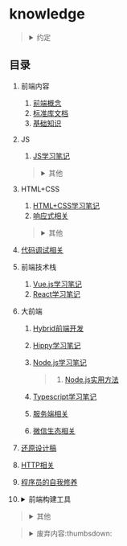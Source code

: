 # knowledge

><details>
><summary>约定</summary>
>
>1. `+`、`-`含义
>
>    1. `ie8+`：包括ie8以及高于ie8的ie浏览器。
>    2. `ie8-`：包括ie8以及低于ie8的ie浏览器。
>2. 变量命名含义
>
>    1. `dom`：`Element`实例（或`document`、`Node`实例）
>    2. `$dom`：jQuery（或Zepto）对象包装的DOM元素
>    3. `obj`：对象实例
>    4. `arr`：数组实例
>3. 浏览器针对的系统环境
>
>    1. `PC`：针对桌面端制作的网页（系统包括：macOS、Windows）。
>    2. `WAP`：针对移动端（手机浏览器或Hybrid App）制作的页面（系统包括：iOS、Android）。
>4. 默认仅针对浏览器环境的内容。
>5. 原型链（`[[Prototype]]`）
>
>    （非标准）`对象.__proto__`等价于：`Object.getPrototypeOf(对象)/Object.setPrototypeOf(对象, 原型对象)`
></details>

## 目录
1. 前端内容

    1. [前端概念](./网站前端/前端内容/README.md)
    2. [标准库文档](./网站前端/前端内容/标准库文档.md)
    3. [基础知识](./网站前端/前端内容/基础知识.md)
2. JS

    1. [JS学习笔记](./网站前端/JS学习笔记/README.md)

    ><details>
    ><summary>其他</summary>
    >
    >1. [JS实用方法](./网站前端/JS方法积累/实用方法/README.md)
    >2. [JS正则表达式](./网站前端/JS正则表达式/README.md)
    >3. [JS算法小结](./网站前端/JS方法积累/算法小结/README.md)
    >4. [LeeCcode记录](./网站前端/JS方法积累/LeeCcode记录/README.md)
    ></details>
3. HTML+CSS

    1. [HTML+CSS学习笔记](./网站前端/HTML+CSS学习笔记/README.md)
    2. [响应式相关](./网站前端/HTML+CSS学习笔记/响应式相关.md)

    ><details>
    ><summary>其他</summary>
    >
    >1. [弹性盒子flex](./网站前端/HTML+CSS学习笔记/弹性盒子.md)
    >2. [实现具体业务](./网站前端/HTML+CSS学习笔记/实现具体业务.md)
    >3. <details>
    >
    >    <summary>初始化模板</summary>
    >
    >    1. [cssReset.scss](./网站前端/初始化模板/cssReset.scss)
    >    2. [init.html](./网站前端/初始化模板/init.html)
    >    </details>
    >4. [SCSS使用](./网站前端/SCSS使用/README.md)
    ></details>
4. [代码调试相关](./网站前端/代码调试相关/README.md)
5. 前端技术栈

    1. [Vue.js学习笔记](./网站前端/Vue.js学习笔记/README.md)
    2. [React学习笔记](./网站前端/React学习笔记/README.md)
6. 大前端

    1. [Hybrid前端开发](./网站前端/Hybrid前端开发/README.md)
    2. [Hippy学习笔记](./网站前端/Hippy学习笔记/README.md)
    3. [Node.js学习笔记](./网站前端/Node.js学习笔记/README.md)

        >1. [Node.js实用方法](./网站前端/Node.js学习笔记/Node.js实用方法/README.md)
    4. [Typescript学习笔记](./网站前端/Typescript学习笔记/README.md)
    5. [服务端相关](./网站前端/服务端相关/README.md)
    6. [微信生态相关](./网站前端/微信生态相关/README.md)
7. [还原设计稿](./网站前端/还原设计稿/README.md)
8. [HTTP相关](./网站前端/HTTP相关/README.md)
9. [程序员的自我修养](./网站前端/程序员的自我修养/README.md)
10. <details>

    <summary>前端构建工具</summary>

    1. [我安装的全局仓库](./网站前端/Node.js学习笔记/我安装的全局仓库.md)
    2. [webpack学习笔记](./网站前端/webpack学习笔记/README.md)
    3. [Babel学习笔记](./网站前端/Babel学习笔记/README.md)
    4. [gulp使用](./网站前端/gulp使用/README.md)
    5. [ESLint+Prettier学习笔记](./网站前端/ESLint+Prettier学习笔记/README.md)
    6. [Node.js脚手架（TypeScript+pm2或nodemon+--inspect）](./网站前端/Node.js脚手架（TypeScript+pm2或nodemon+--inspect）/README.md)
    7. [yarn学习笔记](./网站前端/yarn学习笔记/README.md)
    8. [Lerna学习笔记](./网站前端/Lerna学习笔记/README.md)
</details>

><details>
><summary>其他</summary>
>
>1. [/工具使用](./工具使用/README.md)
>2. [/环境安装、配置](./环境安装、配置/README.md)
>3. [拓展知识](./网站前端/拓展知识/README.md)
></details>

><details>
><summary>废弃内容:thumbsdown:</summary>
>
>1. [兼容至ie6](./网站前端/兼容至ie6/README.md)
>2. [JS废弃代码](./网站前端/JS方法积累/废弃代码/README.md)
>3. [原生JS宽高](./网站前端/JS学习笔记/原生JS宽高.md)
></details>
